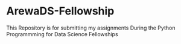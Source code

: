 # ArewaDS-Fellowship
This Repository is for submitting my assignments During the Python Programmming for Data Science Fellowships
